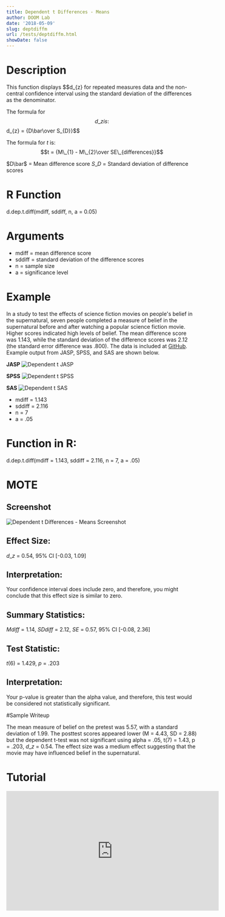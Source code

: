 ```yaml
---
title: Dependent t Differences - Means
author: DOOM Lab
date: '2018-05-09'
slug: deptdiffm
url: /tests/deptdiffm.html
showDate: false
---
```


<script src="//yihui.name/js/math-code.js"></script>
<script type = "text/x-mathjax-config">
MathJax.Hub.Config({
tex2jax: {
inlineMath: [['$', '$']],
}
})
</script>
<script async
src="//cdn.bootcss.com/mathjax/2.7.1/MathJax.js?config=TeX-MML-AM_CHTML">
</script>

# Description   

This function displays $$d\_{z} for repeated measures data and the non-central confidence interval using the standard deviation of the differences as the denominator.

The formula for $$d\_{z} is: $$d\_{z} = {D\bar\over S\_{D}}$$
 
The formula for *t* is: $$t = {M\_{1} - M\_{2}\over SE\_{differences}}$$

$D\bar$ = Mean difference score
$S\_{D}$ = Standard deviation of difference scores

# R Function

d.dep.t.diff(mdiff, sddiff, n, a = 0.05)

# Arguments 

+ mdiff	= mean difference score
+ sddiff = standard deviation of the difference scores
+ n	= sample size
+ a	= significance level

# Example  

In a study to test the effects of science fiction movies on people's belief in the supernatural, seven people completed a measure of belief in the supernatural before and after watching a popular science fiction movie. Higher scores indicated high levels of belief. The mean difference score was 1.143, while the standard deviation of the difference scores was 2.12 (the standard error difference was .800). The data is included at [GitHub](https://github.com/doomlab/shiny-server/tree/master/MOTE/examples). Example output from JASP, SPSS, and SAS are shown below.

**JASP**
![Dependent t JASP](https://raw.githubusercontent.com/doomlab/shiny-server/master/MOTE/examples/dependent%20t%20JASP.png)

**SPSS**
![Dependent t SPSS](https://raw.githubusercontent.com/doomlab/shiny-server/master/MOTE/examples/dependent%20t%20SPSS.png)

**SAS**
![Dependent t SAS](https://raw.githubusercontent.com/doomlab/shiny-server/master/MOTE/examples/dependent%20t%20SAS.PNG)

+ mdiff	= 1.143
+ sddiff = 2.116
+ n	= 7
+ a	= .05

# Function in R: 

d.dep.t.diff(mdiff = 1.143, sddiff = 2.116, n = 7, a = .05)

# MOTE

## Screenshot

![Dependent t Differences - Means Screenshot](../images/depttdiffmeans.jpg)

## Effect Size:

$d\_{z}$ = 0.54, 95% CI [-0.03, 1.09]

## Interpretation: 

Your confidence interval does include zero, and therefore, you might conclude that this effect size is similar to zero.

## Summary Statistics: 

*Mdiff* = 1.14, *SDdiff* = 2.12, *SE* = 0.57, 95% CI [-0.08, 2.36]

## Test Statistic: 

*t*(6) = 1.429, *p* = .203

## Interpretation: 

Your p-value is greater than the alpha value, and therefore, this test would be considered not statistically significant.

#Sample Writeup

The mean measure of belief on the pretest was 5.57, with a standard
deviation of 1.99. The posttest scores appeared lower (M = 4.43, SD = 2.88)
but the dependent t-test was not significant using alpha = .05,
t(7) = 1.43, p = .203, $d\_{z}$ = 0.54. The effect size was a medium effect suggesting
that the movie may have influenced belief in the supernatural.

# Tutorial

<iframe width="560" height="315" src="https://www.youtube.com/embed/eq9X4ynxq2A" frameborder="0" allow="autoplay; encrypted-media" allowfullscreen></iframe>
